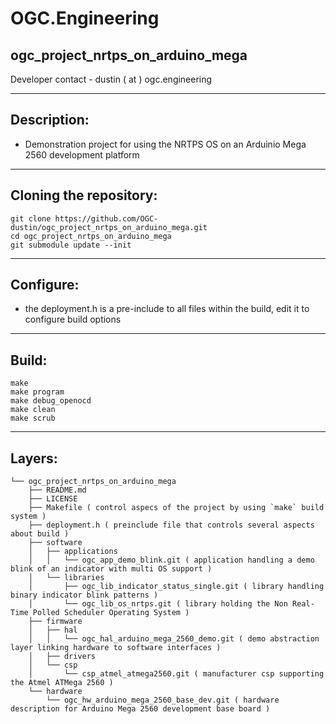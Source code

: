 # OGC.Engineering
## ogc_project_nrtps_on_arduino_mega
Developer contact - dustin ( at ) ogc.engineering

---
## Description:
* Demonstration project for using the NRTPS OS on an Arduinio Mega 2560 development platform

---
## Cloning the repository:
```
git clone https://github.com/OGC-dustin/ogc_project_nrtps_on_arduino_mega.git
cd ogc_project_nrtps_on_arduino_mega
git submodule update --init
```

---
## Configure:
* the deployment.h is a pre-include to all files within the build, edit it to configure build options

---
## Build:
```
make
make program
make debug_openocd
make clean
make scrub
```

---
## Layers:
```
└── ogc_project_nrtps_on_arduino_mega
    ├── README.md
    ├── LICENSE
    ├── Makefile ( control aspecs of the project by using `make` build system )
    ├── deployment.h ( preinclude file that controls several aspects about build )
    ├── software
    │   ├── applications
    │   │   └── ogc_app_demo_blink.git ( application handling a demo blink of an indicator with multi OS support )
    │   └── libraries
    │       ├── ogc_lib_indicator_status_single.git ( library handling binary indicator blink patterns )
    │       └── ogc_lib_os_nrtps.git ( library holding the Non Real-Time Polled Scheduler Operating System )
    ├── firmware
    │   ├── hal
    │   │   └── ogc_hal_arduino_mega_2560_demo.git ( demo abstraction layer linking hardware to software interfaces )
    │   ├── drivers
    │   └── csp
    │       └── csp_atmel_atmega2560.git ( manufacturer csp supporting the Atmel ATMega 2560 )
    └── hardware
        └── ogc_hw_arduino_mega_2560_base_dev.git ( hardware description for Arduino Mega 2560 development base board )
```

